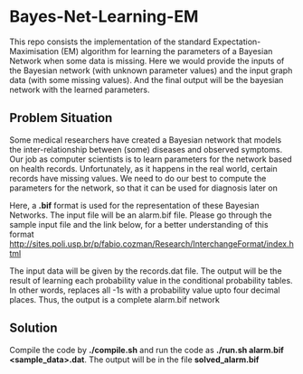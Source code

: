 # Bayes-Net-Learning-EM
This repo consists the implementation of the standard Expectation-Maximisation (EM) algorithm for learning the parameters of a Bayesian Network when some data is missing. Here we would provide the inputs of the Bayesian network (with unknown parameter values) and the input graph data (with some missing values). And the final output will be the bayesian network with the learned parameters.

## Problem Situation
Some medical researchers have created a Bayesian network that models the inter-relationship between (some) diseases and observed symptoms. Our job as computer scientists is to learn parameters for the network based on health records. Unfortunately, as it happens in the real world, certain records have missing values. We need to do our best to compute the parameters for the network, so that it can be used for diagnosis later on

Here, a **.bif** format is used for the representation of these Bayesian Networks. The input file will be an alarm.bif file. Please go through the sample input file and the link below, for a better understanding of this format http://sites.poli.usp.br/p/fabio.cozman/Research/InterchangeFormat/index.html 

The input data will be given by the records.dat file. The output will be the result of learning each probability value in the conditional probability tables. In other words, replaces all -1s with a probability value upto four decimal places. Thus, the output is a complete alarm.bif network

## Solution 
Compile the code by **./compile.sh** and run the code as **./run.sh alarm.bif <sample_data>.dat**. The output will be in the file **solved_alarm.bif**
